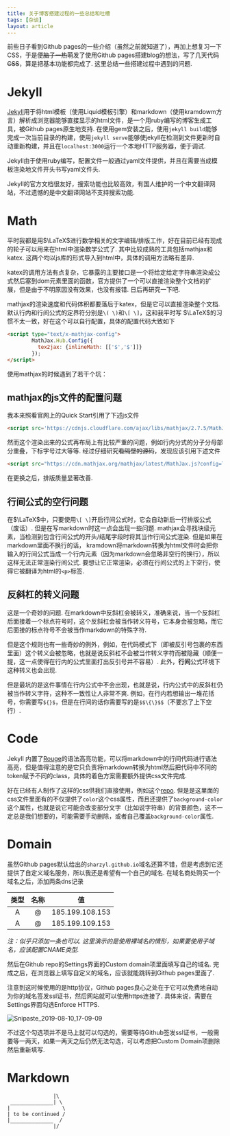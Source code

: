 ```yaml
---
title: 关于博客搭建过程的一些总结和吐槽
tags: [杂谈]
layout: article
---
```


前些日子看到Github pages的一些介绍（虽然之前就知道了），再加上想复习一下CSS，于是便<del>脑子一热</del>萌发了使用Github pages搭建blog的想法，写了几天代码<del>CSS</del>，算是把基本功能都完成了. 这里总结一些搭建过程中遇到的问题. 

# Jekyll
[Jekyll](https://jekyllrb.com)用于将html模板（使用Liquid模板引擎）和markdown（使用kramdowm方言）解析成浏览器能够直接显示的html文件，是一个用ruby编写的博客生成工具，被Github pages原生地支持. 在使用gem安装之后，使用`jekyll build`能够完成一次当前目录的构建，使用`jekyll serve`能够使jekyll在检测到文件更新时自动重新构建，并且在`localhost:3000`运行一个本地HTTP服务器，便于调试. 

Jekyll由于使用ruby编写，配置文件一般通过yaml文件提供，并且在需要当成模板渲染地文件开头书写yaml文件头. 

Jekyll的官方文档很友好，搜索功能也比较高效，有国人维护的一个中文翻译网站，不过遗憾的是中文翻译网站不支持搜索功能. 

# Math
平时我都是用$\LaTeX$进行数学相关的文字编辑/排版工作，好在目前已经有现成的轮子可以用来在html中渲染数学公式了. 其中比较成熟的工具包括mathjax和katex. 这两个均以js库的形式导入到html中，具体的调用方法略有差异. 

katex的调用方法有点复杂，它暴露的主要接口是一个将给定给定字符串渲染成公式然后塞到dom元素里面的函数，官方提供了一个可以直接渲染整个文档的扩展，但是由于不明原因没有效果，也没有报错. 日后再研究一下吧. 

mathjax的渲染速度和代码体积都要落后于katex，但是它可以直接渲染整个文档. 默认行内和行间公式的定界符分别是`\( \)`和`\[ \]`，这和我平时写 $\LaTeX$的习惯不太一致，好在这个可以自行配置，具体的配置代码大致如下

```html
<script type="text/x-mathjax-config">
        MathJax.Hub.Config({
          tex2jax: {inlineMath: [['$','$']]}
        });
</script>
```

使用mathjax的时候遇到了若干个坑：

## mathjax的js文件的配置问题
我本来照看官网上的Quick Start引用了下述js文件

```html
<script src='https://cdnjs.cloudflare.com/ajax/libs/mathjax/2.7.5/MathJax.js?config=TeX-MML-AM_CHTML' async></script>
```

然而这个渲染出来的公式再布局上有比较严重的问题，例如行内分式的分子分母部分重叠，下标字号过大等等. 经过仔细研究<del>看隔壁的源码</del>，发现应该引用下述文件

```html
<script src="https://cdn.mathjax.org/mathjax/latest/MathJax.js?config=TeX-AMS-MML_HTMLorMML" async></script>
```
在更换之后，排版质量显著改善. 

## 行间公式的空行问题
在$\LaTeX$中，只要使用`\[ \]`开启行间公式时，它会自动新启一行排版公式（废话）. 但是在写markdown时这一点会出现一些问题. mathjax会寻找块级元素，当检测到包含行间公式的开头/结尾字段时将其当作行间公式渲染. 但是如果在markdown里面不换行的话，
kramdown将markdown转换为html文件时会把你输入的行间公式当成一个行内元素（因为markdown会忽略非空行的换行），所以这样无法正常渲染行间公式. 要想让它正常渲染，必须在行间公式的上下空行，使得它被翻译为html的`<p>`标签. 

## 反斜杠的转义问题
这是一个奇妙的问题. 在markdown中反斜杠会被转义，准确来说，当一个反斜杠后面接着一个标点符号时，这个反斜杠会被当作转义符号，它本身会被忽略，而它后面接的标点符号不会被当作markdown的特殊字符. 

但是这个规则也有一些奇妙的例外，例如，在代码模式下（即被反引号包裹的东西里面）这个转义会被忽略，也就是说反斜杠不会被当作转义字符而被隐藏（顺便一提，这一点使得在行内的公式里面打出反引号并不容易）. 此外，**行间**公式环境下这种转义也会出现. 

但是最坑的是这件事情在行内公式中不会出现，也就是说，行内公式中的反斜杠仍被当作转义字符，这种不一致性让人非常不爽. 
例如，在行内若想输出一堆花括号，你需要写`${}$`，但是在行间的话你需要写的是`$$\{\}$$`（不要忘了上下空行）. 


# Code
Jekyll 内置了[Rouge](http://rouge.jneen.net/)的语法高亮功能，可以将markdown中的行间代码进行语法高亮，但是值得注意的是它只负责将markdown转换为html然后把代码中不同的token赋予不同的class，具体的着色方案需要额外提供css文件完成. 

好在已经有人制作了这样的css供我们直接使用，例如这个[repo](https://github.com/jwarby/jekyll-pygments-themes). 但是是这里面的css文件里面有的不仅提供了`color`这个css属性，而且还提供了`background-color`这个属性，也就是说它可能会改变部分文字（比如说字符串）的背景颜色，这不一定总是我们想要的，可能需要手动删除，或者自己覆盖`background-color`属性. 

# Domain
虽然Github pages默认给出的`sharzyl.github.io`域名还算不错，但是考虑到它还提供了自定义域名服务，所以我还是希望有一个自己的域名. 在域名商处购买一个域名之后，添加两条dns记录

类型| 名称| 值
:-:|:-:|:-:
A|@|185.199.108.153
A|@|185.199.109.153

*注：似乎只添加一条也可以. 这里演示的是使用裸域名的情形，如果要使用子域名，应该配置CNAME类型.*

然后在Github repo的Settings界面的Custom domain项里面填写自己的域名. 完成之后，在浏览器上填写自定义的域名，应该就能跳转到Github pages里面了. 

注意到这时候使用的是http协议，Github pages良心之处在于它可以免费地自动为你的域名签发ssl证书，然后网站就可以使用https连接了. 具体来说，需要在Settings界面勾选Enforce HTTPS. 

![Snipaste_2019-08-10_17-09-09](https://i.loli.net/2019/08/10/7nKa45hJZixroLG.png)

不过这个勾选项并不是马上就可以勾选的，需要等待Github签发ssl证书，一般需要等一两天，如果一两天之后仍然无法勾选，可以考虑把Custom Domain项删除然后重新填写. 

# Markdown
```  
               |\
 ______________| \
|                 \
| to be continued /
|______________  /
               |/
```